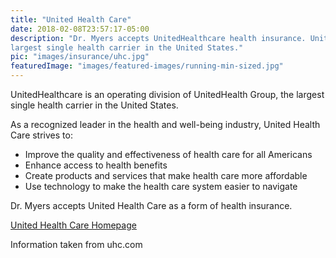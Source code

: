 ```yaml
---
title: "United Health Care"
date: 2018-02-08T23:57:17-05:00
description: "Dr. Myers accepts UnitedHealthcare health insurance. UnitedHealthcare is an operating division of UnitedHealth Group, the 
largest single health carrier in the United States."
pic: "images/insurance/uhc.jpg"
featuredImage: "images/featured-images/running-min-sized.jpg"
---
```


UnitedHealthcare is an operating division of UnitedHealth Group, the largest single 
health carrier in the United States.

As a recognized leader in the health and well-being industry, United Health Care strives 
to:  

* Improve the quality and effectiveness of health care for all Americans
* Enhance access to health benefits
* Create products and services that make health care more affordable
* Use technology to make the health care system easier to navigate

Dr. Myers accepts United Health Care as a form of health insurance.

[United Health Care Homepage](http://www.uhc.com)

Information taken from uhc.com
